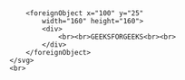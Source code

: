<div align="left">
	<br>
	<svg viewBox="500 500 ">

        <foreignObject x="100" y="25" 
            width="160" height="160">
            <div>
                <br><br>GEEKSFORGEEKS<br><br>
            </div>
        </foreignObject>
    </svg>
	<br>
</div>
